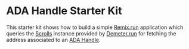 # ADA Handle Starter Kit

This starter kit shows how to build a simple [Remix.run](https://remix.run/) application which queries the [Scrolls](https://github.com/txpipe/scrolls) instance provided by [Demeter.run](https://demeter.run) for fetching the address associated to an [ADA Handle](https://adahandle.com/).
